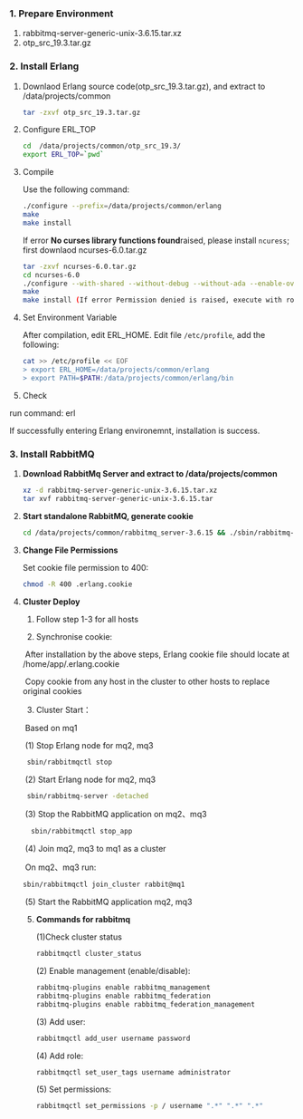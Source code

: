 ### 1. Prepare Environment

1. rabbitmq-server-generic-unix-3.6.15.tar.xz
2. otp_src_19.3.tar.gz

### 2. Install Erlang

1. Downlaod Erlang source code(otp_src_19.3.tar.gz), and extract to /data/projects/common

   ```bash
   tar -zxvf otp_src_19.3.tar.gz
   ```

2. Configure ERL_TOP

   ```bash
   cd  /data/projects/common/otp_src_19.3/
   export ERL_TOP=`pwd`
   ```

3. Compile

   Use the following command:

   ```bash
   ./configure --prefix=/data/projects/common/erlang
   make
   make install
   ```

   If error **No curses library functions found**raised, please install ``ncuress``; first downlaod ncurses-6.0.tar.gz

   ```bash
   tar -zxvf ncurses-6.0.tar.gz
   cd ncurses-6.0
   ./configure --with-shared --without-debug --without-ada --enable-overwrite  
   make
   make install (If error Permission denied is raised, execute with root priviliges)
   ```

4. Set Environment Variable

   After compilation, edit ERL_HOME. Edit file `/etc/profile`, add the following:

   ```bash
   cat >> /etc/profile << EOF
   > export ERL_HOME=/data/projects/common/erlang
   > export PATH=$PATH:/data/projects/common/erlang/bin
   ```

5.  Check

   run command: erl
   
   If successfully entering Erlang environemnt, installation is success.

### 3. Install RabbitMQ

1. **Download RabbitMq Server and extract to /data/projects/common**

   ```bash
   xz -d rabbitmq-server-generic-unix-3.6.15.tar.xz
   tar xvf rabbitmq-server-generic-unix-3.6.15.tar
   ```

2. **Start standalone RabbitMQ, generate cookie**

   ```bash
   cd /data/projects/common/rabbitmq_server-3.6.15 && ./sbin/rabbitmq-server -detached
   
   ```

3. **Change File Permissions**

   Set cookie file permission to 400:
   
   ```bash
   chmod -R 400 .erlang.cookie 
   ```

4. **Cluster Deploy**

   1. Follow step 1-3 for all hosts

   2. Synchronise cookie: 

   ​	After installation by the above steps, Erlang cookie file should locate at /home/app/.erlang.cookie

   ​	Copy cookie from any host in the cluster to other hosts to replace original cookies

   3. Cluster Start：

   ​	Based on mq1
   
   ​	(1) Stop Erlang node for mq2, mq3
   
    ```bash
   ​ sbin/rabbitmqctl stop
    ```

   ​	(2) Start Erlang node for mq2, mq3

    ```bash
   ​ sbin/rabbitmq-server -detached
    ```
   
   ​	(3) Stop the RabbitMQ application on mq2、mq3

     ```bash
   ​  sbin/rabbitmqctl stop_app
     ```
   
   ​	(4) Join mq2, mq3 to mq1 as a cluster

   ​   On mq2、mq3 run:
   
     ```bash
     sbin/rabbitmqctl join_cluster rabbit@mq1
     ```

   ​	(5) Start the RabbitMQ application mq2, mq3
   ​                     

   5. **Commands for rabbitmq**

      (1)Check cluster status

      ```bash
      ​rabbitmqctl cluster_status
      ```

      (2) Enable management (enable/disable):

      ```bash
      rabbitmq-plugins enable rabbitmq_management
      ​rabbitmq-plugins enable rabbitmq_federation
      ​rabbitmq-plugins enable rabbitmq_federation_management  
      ```

      (3) Add user:
      
      ```bash
      ​rabbitmqctl add_user username password
      ```
      (4) Add role:
      
      ```bash
      ​rabbitmqctl set_user_tags username administrator
      ```
      
      (5) Set permissions:

      ```bash
      ​rabbitmqctl set_permissions -p / username ".*" ".*" ".*" 
      ``` 

